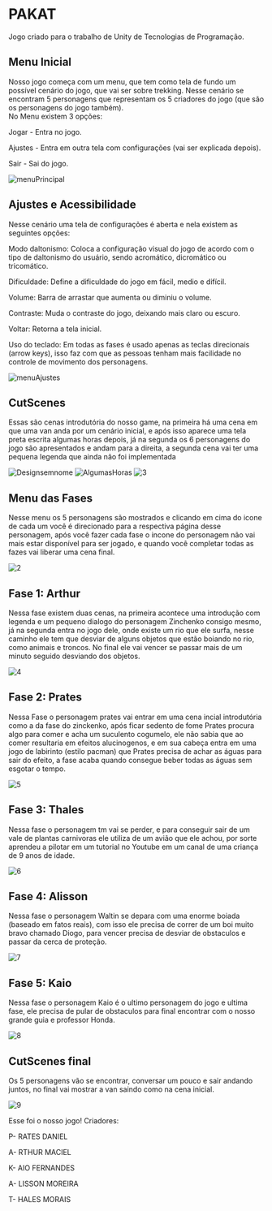
# PAKAT
Jogo criado para o trabalho de Unity de Tecnologias de Programação.

## Menu Inicial 

Nosso jogo começa com um menu, que tem como tela de fundo um possível cenário do jogo, que vai ser sobre trekking. Nesse cenário se encontram 5 personagens que representam os 5 criadores do jogo (que são os personagens do jogo também).  
No Menu existem 3 opções:  

  Jogar - Entra no jogo.  

  Ajustes - Entra em outra tela com configurações (vai ser explicada depois).  

  Sair - Sai do jogo.   
 
![menuPrincipal](https://raw.githubusercontent.com/TP-Coltec-UFMG/2023-303-PAKAT/main/MenuPrincipal.png)

## Ajustes e Acessibilidade

Nesse cenário uma tela de configurações é aberta e nela existem as seguintes opções:

  Modo daltonismo: Coloca a configuração visual do jogo de acordo com o tipo de daltonismo do usuário,
  sendo acromático, dicromático ou tricomático. 
 
  Dificuldade: Define a dificuldade do jogo em fácil, medio e  difícil.

  Volume: Barra de arrastar que aumenta ou diminiu o volume. 

  Contraste: Muda o contraste do jogo, deixando mais claro ou escuro.

  Voltar: Retorna a tela inicial.

  Uso do teclado: Em todas as fases é usado apenas as teclas direcionais (arrow keys), isso faz com que as pessoas tenham mais facilidade no controle de movimento dos personagens.

  ![menuAjustes](https://raw.githubusercontent.com/TP-Coltec-UFMG/2023-303-PAKAT/main/MenuAjuste.png)

  ## CutScenes
Essas são cenas introdutória do nosso game, na primeira há uma cena em que uma van anda por um cenário inicial, e após isso aparece uma tela preta escrita algumas horas depois, já na segunda os 6 personagens do jogo são apresentados e andam para a direita, a segunda cena vai ter uma pequena legenda que ainda não foi implementada 

![Designsemnome](https://raw.githubusercontent.com/TP-Coltec-UFMG/2023-303-PAKAT/main/ProjectSettings/Designsemnome.png)
![AlgumasHoras](https://raw.githubusercontent.com/TP-Coltec-UFMG/2023-303-PAKAT/main/AlgumasHoras.png)
![3](https://raw.githubusercontent.com/TP-Coltec-UFMG/2023-303-PAKAT/main/ProjectSettings/3.png)

## Menu das Fases 
Nesse menu os 5 personagens são mostrados e clicando em cima do icone de cada um você é direcionado para a respectiva página desse personagem, após você fazer cada fase o incone do personagem não vai mais estar disponível para ser jogado, e quando você completar todas as fazes vai liberar uma cena final.

![2](https://raw.githubusercontent.com/TP-Coltec-UFMG/2023-303-PAKAT/main/ProjectSettings/2.png)

## Fase 1: Arthur 
  Nessa fase existem duas cenas, na primeira acontece uma introdução com legenda e um pequeno dialogo do personagem Zinchenko consigo mesmo, já na segunda entra no jogo dele, onde existe um rio que ele surfa, nesse caminho ele tem que desviar de alguns objetos que estão boiando no rio, como animais e troncos. No final ele vai vencer se passar mais de um minuto seguido desviando dos objetos.

  ![4](https://raw.githubusercontent.com/TP-Coltec-UFMG/2023-303-PAKAT/main/ProjectSettings/4.png)

  ## Fase 2: Prates 
  Nessa Fase o personagem prates vai entrar em uma cena incial introdutória como a da fase do zinckenko, após ficar sedento de fome Prates procura algo para comer e acha um suculento cogumelo, ele não sabia que ao comer resultaria em efeitos alucinogenos, e em sua cabeça entra em uma jogo de labirinto (estilo pacman) que Prates precisa de achar as águas para sair do efeito, a fase acaba quando consegue beber todas as águas sem esgotar o tempo.

  ![5](https://raw.githubusercontent.com/TP-Coltec-UFMG/2023-303-PAKAT/main/ProjectSettings/5.png)
     
  ## Fase 3: Thales
   Nessa fase o personagem tm vai se perder, e para conseguir sair de um vale de plantas carnivoras ele utiliza de um avião que ele achou, por sorte aprendeu a pilotar em um tutorial no Youtube em um canal de uma criança de 9 anos de idade.

![6](https://raw.githubusercontent.com/TP-Coltec-UFMG/2023-303-PAKAT/main/ProjectSettings/6.png)

  ## Fase 4: Alisson 
  Nessa fase o personagem Waltin se depara com uma enorme boiada (baseado em fatos reais), com isso ele precisa de correr de um boi muito bravo chamado Diogo, para vencer precisa de desviar de obstaculos e passar da cerca de proteção.

![7](https://raw.githubusercontent.com/TP-Coltec-UFMG/2023-303-PAKAT/main/ProjectSettings/7.png)

  ## Fase 5: Kaio 
   Nessa fase o personagem Kaio é o ultimo personagem do jogo e ultima fase, ele precisa de pular de obstaculos para final encontrar com o nosso grande guia e professor Honda.

![8](https://raw.githubusercontent.com/TP-Coltec-UFMG/2023-303-PAKAT/main/ProjectSettings/8.png)
   
  ## CutScenes final  
  Os 5 personagens vão se encontrar, conversar um pouco e sair andando juntos, no final vai mostrar a van saindo como na cena inicial.

![9](https://raw.githubusercontent.com/TP-Coltec-UFMG/2023-303-PAKAT/main/ProjectSettings/9.png)

Esse foi o nosso jogo!
Criadores:

P- RATES DANIEL

A- RTHUR MACIEL

K- AIO FERNANDES

A- LISSON MOREIRA

T- HALES MORAIS

